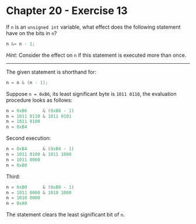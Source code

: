 # Chapter 20 - Exercise 13

If `n` is an `unsigned int` variable, what effect does the following statement
have on the bits in `n`?

```C
n &= n - 1;
```

_Hint_: Consider the effect on `n` if this statement is executed more than once.


---

The given statement is shorthand for:

```C
n = n & (n - 1);
```

Suppose `n = 0xB6`, its least significant byte is `1011 0110`, the evaluation
procedure looks as follows:

```C
n = 0xB6      & (0xB6 - 1)
n = 1011 0110 & 1011 0101
n = 1011 0100
n = 0xB4
```

Second execution:

```C
n = 0xB4      & (0xB4 - 1)
n = 1011 0100 & 1011 1000
n = 1011 0000
n = 0xB0
```

Third:

```C
n = 0xB0      & (0xB0 - 1)
n = 1011 0000 & 1010 1000
n = 1010 0000
n = 0xA0
```

The statement clears the least significant bit of `n`.
